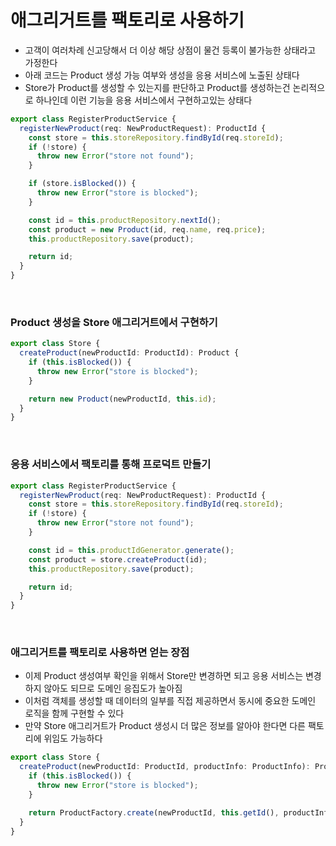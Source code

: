 # 애그리거트를 팩토리로 사용하기

- 고객이 여러차례 신고당해서 더 이상 해당 상점이 물건 등록이 불가능한 상태라고 가정한다
- 아래 코드는 Product 생성 가능 여부와 생성을 응용 서비스에 노출된 상태다
- Store가 Product를 생성할 수 있는지를 판단하고 Product를 생성하는건 논리적으로 하나인데 이런 기능을 응용 서비스에서 구현하고있는 상태다

```ts
export class RegisterProductService {
  registerNewProduct(req: NewProductRequest): ProductId {
    const store = this.storeRepository.findById(req.storeId);
    if (!store) {
      throw new Error("store not found");
    }

    if (store.isBlocked()) {
      throw new Error("store is blocked");
    }

    const id = this.productRepository.nextId();
    const product = new Product(id, req.name, req.price);
    this.productRepository.save(product);

    return id;
  }
}
```

<br>

### Product 생성을 Store 애그리거트에서 구현하기

```ts
export class Store {
  createProduct(newProductId: ProductId): Product {
    if (this.isBlocked()) {
      throw new Error("store is blocked");
    }

    return new Product(newProductId, this.id);
  }
}
```

<br>

### 응용 서비스에서 팩토리를 통해 프로덕트 만들기

```ts
export class RegisterProductService {
  registerNewProduct(req: NewProductRequest): ProductId {
    const store = this.storeRepository.findById(req.storeId);
    if (!store) {
      throw new Error("store not found");
    }

    const id = this.productIdGenerator.generate();
    const product = store.createProduct(id);
    this.productRepository.save(product);

    return id;
  }
}
```

<br>

### 애그리거트를 팩토리로 사용하면 얻는 장점

- 이제 Product 생성여부 확인을 위해서 Store만 변경하면 되고 응용 서비스는 변경하지 않아도 되므로 도메인 응집도가 높아짐
- 이처럼 객체를 생성할 때 데이터의 일부를 직접 제공하면서 동시에 중요한 도메인 로직을 함께 구현할 수 있다
- 만약 Store 애그리거트가 Product 생성시 더 많은 정보를 알아야 한다면 다른 팩토리에 위임도 가능하다

```ts
export class Store {
  createProduct(newProductId: ProductId, productInfo: ProductInfo): Product {
    if (this.isBlocked()) {
      throw new Error("store is blocked");
    }

    return ProductFactory.create(newProductId, this.getId(), productInfo);
  }
}
```
